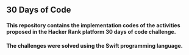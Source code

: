 ## 30 Days of Code

#### This repository contains the implementation codes of the activities proposed in the Hacker Rank platform 30 days of code challenge.

#### The challenges were solved using the Swift programming language.
